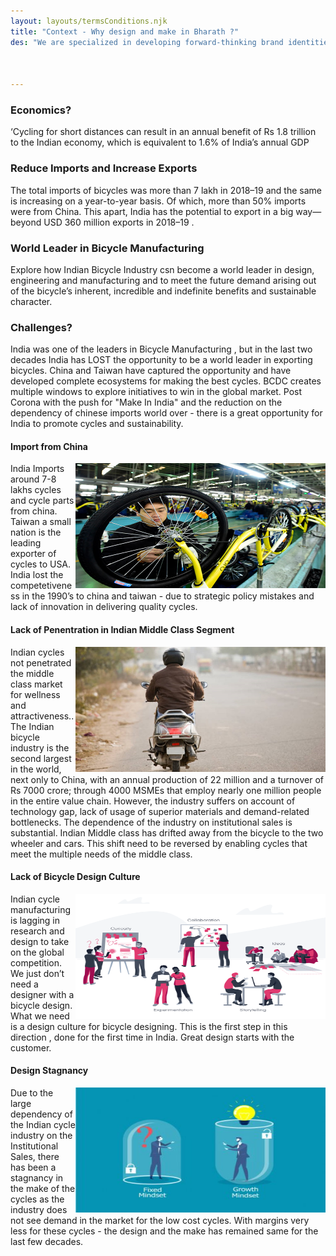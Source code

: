 ```yaml
---
layout: layouts/termsConditions.njk
title: "Context - Why design and make in Bharath ?"
des: "We are specialized in developing forward-thinking brand identities, websites, illustration and animation for all types of customers. And we do this by bringing our customers through each phase of the design process with us."



---
```




### Economics?

‘Cycling for short distances can result in an annual benefit of Rs 1.8 trillion to the Indian economy, which is equivalent to 1.6% of India’s annual GDP



### Reduce Imports and Increase Exports

The total imports of bicycles was more than 7 lakh in 2018–19 and the same is increasing on a year-to-year basis. Of which, more than 50% imports were from China. This apart, India has the potential to export in a big way—beyond USD 360 million exports in 2018–19 .

### World Leader in Bicycle Manufacturing

Explore how Indian Bicycle Industry csn become a world leader in design, engineering and manufacturing and to meet the future demand arising out of the bicycle’s inherent, incredible and indefinite benefits and sustainable character.



### Challenges?

India was one of the leaders in Bicycle Manufacturing , but in the last two decades India has LOST the opportunity to be a world leader in exporting bicycles. China and Taiwan have captured the opportunity and have developed complete ecosystems for making the best cycles. BCDC creates multiple windows to explore initiatives to win in the global market. Post Corona with the push for "Make In India" and the reduction on the dependency of chinese imports world over - there is a great opportunity for India to promote cycles and sustainability.



#### Import from China


<img  src="/assets/images/context/feature-china.jpg" width="400" height="200" style="float: right;">

India Imports around 7-8 lakhs cycles and cycle parts from china. Taiwan a small nation is the leading exporter of cycles to USA. India lost the competetiveness in the 1990’s to china and taiwan - due to strategic policy mistakes and lack of innovation in delivering quality cycles.


#### Lack of Penentration in Indian Middle Class Segment


<img  src="/assets/images/context/feature-india.jpg" width="400" height="200" style="float: right;">

Indian cycles not penetrated the middle class market for wellness and attractiveness..The Indian bicycle industry is the second largest in the world, next only to China, with an annual production of 22 million and a turnover of Rs 7000 crore; through 4000 MSMEs that employ nearly one million people in the entire value chain. However, the industry suffers on account of technology gap, lack of usage of superior materials and demand-related bottlenecks. The dependence of the industry on institutional sales is substantial.  Indian Middle class has drifted away from the bicycle to the two wheeler and cars. This shift need to be reversed by enabling cycles that meet the multiple needs of the middle class.  

#### Lack of Bicycle Design Culture


<img  src="/assets/images/context/feature-culture.png" width="400" height="200" style="float: right;">

Indian cycle manufacturing is lagging in research and design to take on the global competition. We just don’t need a designer with a bicycle design. What we need is a design culture for bicycle designing.  This is the first step in this direction , done for the first time in India. Great design starts with the customer.

#### Design Stagnancy


<img  src="/assets/images/context/feature-stang.jpg" width="400" height="200" style="float: right;">

Due to the large dependency of the Indian cycle industry on the Institutional Sales, there has been a stagnancy in the make of the cycles as the industry does not see demand in the market for the low cost cycles. With margins very less for these cycles - the design and the make has remained same for the last few decades.
